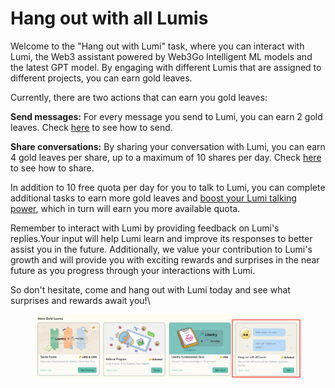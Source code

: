 # Hang out with all Lumis

Welcome to the "Hang out with Lumi" task, where you can interact with Lumi, the Web3 assistant powered by Web3Go Intelligent ML models and the latest GPT model. By engaging with different Lumis that are assigned to different projects, you can earn gold leaves.

Currently, there are two actions that can earn you gold leaves:

**Send messages:** For every message you send to Lumi, you can earn 2 gold leaves. Check [here](../talk-to-lumi/send-message.md) to see how to send.

**Share conversations:** By sharing your conversation with Lumi, you can earn 4 gold leaves per share, up to a maximum of 10 shares per day. Check [here](../talk-to-lumi/sharing-and-introducing-lumi.md) to see how to share.

In addition to 10 free quota per day for you to talk to Lumi, you can complete additional tasks to earn more gold leaves and [boost your Lumi talking power](../talk-to-lumi/lumis-talking-power.md), which in turn will earn you more available quota.

Remember to interact with Lumi by providing feedback on Lumi's replies.Your input will help Lumi learn and improve its responses to better assist you in the future. Additionally, we value your contribution to Lumi's growth and will provide you with exciting rewards and surprises in the near future as you progress through your interactions with Lumi.

So don't hesitate, come and hang out with Lumi today and see what surprises and rewards await you!\


<figure><img src="../../.gitbook/assets/1689574314160.png" alt=""><figcaption></figcaption></figure>
